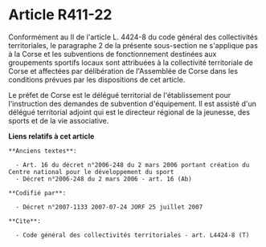 # Article R411-22

Conformément au II de l'article L. 4424-8 du code général des collectivités territoriales, le paragraphe 2 de la présente
sous-section ne s'applique pas à la Corse et les subventions de fonctionnement destinées aux groupements sportifs locaux sont
attribuées à la collectivité territoriale de Corse et affectées par délibération de l'Assemblée de Corse dans les conditions
prévues par les dispositions de cet article.

Le préfet de Corse est le délégué territorial de l'établissement pour l'instruction des demandes de subvention d'équipement.
Il est assisté d'un délégué territorial adjoint qui est le directeur régional de la jeunesse, des sports et de la vie
associative.

**Liens relatifs à cet article**

	**Anciens textes**:

	  - Art. 16 du décret n°2006-248 du 2 mars 2006 portant création du Centre national pour le développement du sport
	  - Décret n°2006-248 du 2 mars 2006 - art. 16 (Ab)

	**Codifié par**:

	  - Décret n°2007-1133 2007-07-24 JORF 25 juillet 2007

	**Cite**:

	  - Code général des collectivités territoriales - art. L4424-8 (T)
